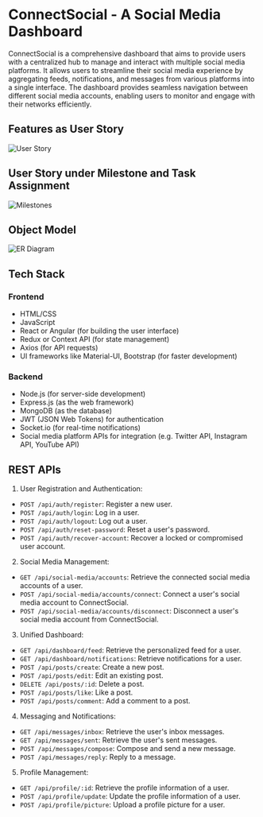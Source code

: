 # ConnectSocial - A Social Media Dashboard
ConnectSocial is a comprehensive dashboard that aims to provide users with a centralized hub to manage and interact with multiple social media platforms. It allows users to streamline their social media experience by aggregating feeds, notifications, and messages from various platforms into a single interface. The dashboard provides seamless navigation between different social media accounts, enabling users to monitor and engage with their networks efficiently.

## Features as User Story
![User Story](https://github.com/neu-mis-info-6150-summer-2023/final-project-connectsocial-a-social-media-dashboard/blob/main/Project%20Diagrams/User%20Story.jpeg?raw=true)

## User Story under Milestone and Task Assignment
![Milestones](https://github.com/neu-mis-info-6150-summer-2023/final-project-connectsocial-a-social-media-dashboard/blob/main/Project%20Diagrams/User%20Story%20under%20Milestones.jpeg?raw=true)

## Object Model
![ER Diagram](https://github.com/neu-mis-info-6150-summer-2023/final-project-connectsocial-a-social-media-dashboard/blob/main/Project%20Diagrams/Object%20Model.jpeg?raw=true)

## Tech Stack
### Frontend
* HTML/CSS
* JavaScript
* React or Angular (for building the user interface)
* Redux or Context API (for state management)
* Axios (for API requests)
* UI frameworks like Material-UI, Bootstrap (for faster development)

### Backend
* Node.js (for server-side development)
* Express.js (as the web framework)
* MongoDB (as the database)
* JWT (JSON Web Tokens) for authentication
* Socket.io (for real-time notifications)
* Social media platform APIs for integration (e.g. Twitter API, Instagram API, YouTube API)

## REST APIs
1. User Registration and Authentication:
* `POST /api/auth/register`: Register a new user.
* `POST /api/auth/login`: Log in a user.
* `POST /api/auth/logout`: Log out a user.
* `POST /api/auth/reset-password`: Reset a user's password.
* `POST /api/auth/recover-account`: Recover a locked or compromised user account.

2. Social Media Management:
* `GET /api/social-media/accounts`: Retrieve the connected social media accounts of a user.
* `POST /api/social-media/accounts/connect`: Connect a user's social media account to ConnectSocial.
* `POST /api/social-media/accounts/disconnect`: Disconnect a user's social media account from ConnectSocial.

3. Unified Dashboard:
* `GET /api/dashboard/feed`: Retrieve the personalized feed for a user.
* `GET /api/dashboard/notifications`: Retrieve notifications for a user.
* `POST /api/posts/create`: Create a new post.
* `POST /api/posts/edit`: Edit an existing post.
* `DELETE /api/posts/:id`: Delete a post.
* `POST /api/posts/like`: Like a post.
* `POST /api/posts/comment`: Add a comment to a post.

4. Messaging and Notifications:
* `GET /api/messages/inbox`: Retrieve the user's inbox messages.
* `GET /api/messages/sent`: Retrieve the user's sent messages.
* `POST /api/messages/compose`: Compose and send a new message.
* `POST /api/messages/reply`: Reply to a message.

5. Profile Management:
* `GET /api/profile/:id`: Retrieve the profile information of a user.
* `POST /api/profile/update`: Update the profile information of a user.
* `POST /api/profile/picture`: Upload a profile picture for a user.
